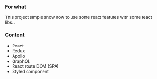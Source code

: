 ### For what

This project simple show how to use some react features with some react libs...

### Content

- React
- Redux
- Apollo
- GraphQL
- React route DOM (SPA)
- Styled component
